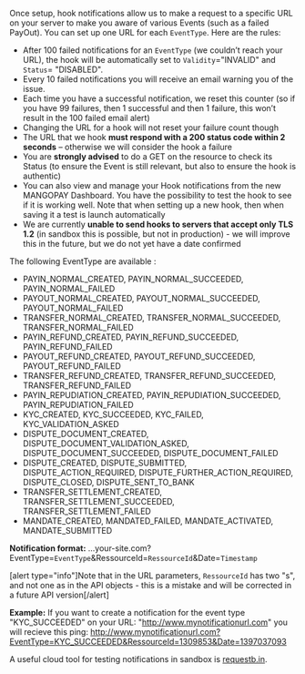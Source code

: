 Once setup, hook notifications allow us to make a request to a specific URL on your server to make you aware of various Events (such as a failed PayOut). You can set up one URL for each `EventType`. Here are the rules:
* After 100 failed notifications for an `EventType` (we couldn’t reach your URL), the hook will be automatically set to `Validity`="INVALID" and `Status`= "DISABLED".
* Every 10 failed notifications you will receive an email warning you of the issue.
* Each time you have a successful notification, we reset this counter (so if you have 99 failures, then 1 successful and then 1 failure, this won’t result in the 100 failed email alert)
* Changing the URL for a hook will not reset your failure count though
* The URL that we hook **must respond with a 200 status code within 2 seconds** – otherwise we will consider the hook a failure
* You are **strongly advised** to do a GET on the resource to check its Status (to ensure the Event is still relevant, but also to ensure the hook is authentic)
* You can also view and manage your Hook notifications from the new MANGOPAY Dashboard. You have the possibility to test the hook to see if it is working well. Note that when setting up a new hook, then when saving it a test is launch automatically
* We are currently **unable to send hooks to servers that accept only TLS 1.2** (in sandbox this is possible, but not in production) - we will improve this in the future, but we do not yet have a date confirmed

The following EventType are available : 
* PAYIN_NORMAL_CREATED, PAYIN_NORMAL_SUCCEEDED, PAYIN_NORMAL_FAILED
* PAYOUT_NORMAL_CREATED, PAYOUT_NORMAL_SUCCEEDED, PAYOUT_NORMAL_FAILED
* TRANSFER_NORMAL_CREATED, TRANSFER_NORMAL_SUCCEEDED, TRANSFER_NORMAL_FAILED
* PAYIN_REFUND_CREATED, PAYIN_REFUND_SUCCEEDED, PAYIN_REFUND_FAILED
* PAYOUT_REFUND_CREATED, PAYOUT_REFUND_SUCCEEDED, PAYOUT_REFUND_FAILED
* TRANSFER_REFUND_CREATED, TRANSFER_REFUND_SUCCEEDED, TRANSFER_REFUND_FAILED    
* PAYIN_REPUDIATION_CREATED, PAYIN_REPUDIATION_SUCCEEDED, PAYIN_REPUDIATION_FAILED
* KYC_CREATED, KYC_SUCCEEDED, KYC_FAILED, KYC_VALIDATION_ASKED
* DISPUTE_DOCUMENT_CREATED, DISPUTE_DOCUMENT_VALIDATION_ASKED, DISPUTE_DOCUMENT_SUCCEEDED, DISPUTE_DOCUMENT_FAILED
* DISPUTE_CREATED, DISPUTE_SUBMITTED, DISPUTE_ACTION_REQUIRED, DISPUTE_FURTHER_ACTION_REQUIRED, DISPUTE_CLOSED, DISPUTE_SENT_TO_BANK
* TRANSFER_SETTLEMENT_CREATED, TRANSFER_SETTLEMENT_SUCCEEDED, TRANSFER_SETTLEMENT_FAILED
* MANDATE_CREATED, MANDATED_FAILED, MANDATE_ACTIVATED, MANDATE_SUBMITTED

**Notification format:** ...your-site.com?EventType=`EventType`&RessourceId=`RessourceId`&Date=`Timestamp`

[alert type="info"]Note that in the URL parameters, `RessourceId` has two "s", and not one as in the API objects - this is a mistake and will be corrected in a future API version[/alert]

**Example:**
If you want to create a notification for the event type "KYC_SUCCEEDED" on your URL: "http://www.mynotificationurl.com" you will recieve this ping: http://www.mynotificationurl.com?EventType=KYC_SUCCEEDED&RessourceId=1309853&Date=1397037093

A useful cloud tool for testing notifications in sandbox is [requestb.in](http://requestb.in/).